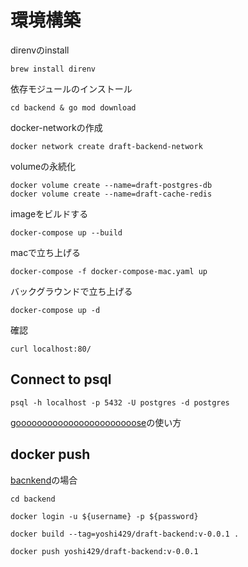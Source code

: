 # 環境構築

direnvのinstall

```
brew install direnv
```

依存モジュールのインストール

```
cd backend & go mod download
```

docker-networkの作成

```
docker network create draft-backend-network
```

volumeの永続化

```
docker volume create --name=draft-postgres-db
docker volume create --name=draft-cache-redis
```

imageをビルドする

```
docker-compose up --build
```

macで立ち上げる

```
docker-compose -f docker-compose-mac.yaml up
```

バックグラウンドで立ち上げる

```
docker-compose up -d
```

確認

```
curl localhost:80/
```

## Connect to psql

```
psql -h localhost -p 5432 -U postgres -d postgres
```

[gooooooooooooooooooooooose](https://github.com/yoshihiro-shu/draft-backend/tree/main/migrations)の使い方

## docker push

[bacnkend](https://hub.docker.com/repository/docker/yoshi429/draft-backend)の場合

```
cd backend
```

```
docker login -u ${username} -p ${password}
```

```
docker build --tag=yoshi429/draft-backend:v-0.0.1 .
```

```
docker push yoshi429/draft-backend:v-0.0.1
```
